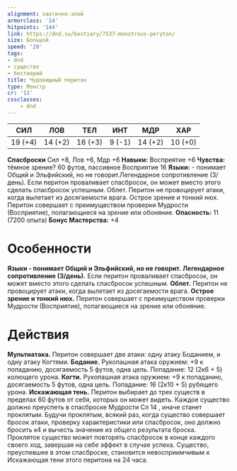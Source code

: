 ```yaml
---
alignment: хаотично-злой
armorclass: '14'
hitpoints: '144'
link: https://dnd.su/bestiary/7537-monstrous-peryton/
size: Большой
speed: '20'
tags:
- dnd
- существо
- бестиарий
title: Чудовищный перитон
type: Монстр
cr: '11'
cssclasses:
    - dnd
---
```



| СИЛ | ЛОВ | ТЕЛ | ИНТ | МДР | ХАР |
|---|---|---|---|---|---|
| 19 (+4) | 14 (+2) | 16 (+3) | 9 (-1) | 14 (+2) | 10 (+0) |
**Спасброски** Сил +8, Лов +6, Мдр +6
**Навыки:** Восприятие +6
**Чувства:** тёмное зрение? 60 футов, пассивное Восприятие 16
**Языки:** - понимает Общий и Эльфийский, но не говорит.Легендарное сопротивление (3/день). Если перитон проваливает спасбросок, он может вместо этого сделать спасбросок успешным.
Облет. Перитон не провоцирует атаки, когда вылетает из досягаемости врага.
Острое зрение и тонкий нюх. Перитон совершает с преимуществом проверки Мудрости (Восприятие), полагающиеся на зрение или обоняние.
**Опасность:** 11 (7200 опыта)
**Бонус Мастерства:** +4


# Особенности
**Языки - понимает Общий и Эльфийский, но не говорит.** 
**Легендарное сопротивление (3/день).** Если перитон проваливает спасбросок, он может вместо этого сделать спасбросок успешным.
**Облет.** Перитон не провоцирует атаки, когда вылетает из досягаемости врага.
**Острое зрение и тонкий нюх.** Перитон совершает с преимуществом проверки Мудрости (Восприятие), полагающиеся на зрение или обоняние.


# Действия
**Мультиатака.** Перитон совершает две атаки: одну атаку Боданием, и одну атаку Когтями.
**Бодание.** Рукопашная атака оружием: +9 к попаданию, досягаемость 5 футов, одна цель. Попадание: 12 (2к6 + 5) колющего урона.
**Когти.** Рукопашная атака оружием: +9 к попаданию, досягаемость 5 футов, одна цель. Попадание: 16 (2к10 + 5) рубящего урона.
**Искажающая тень.** Перитон выбирает до трех существ в пределах 60 футов от себя, которых он может видеть. Каждое существо должно преуспеть в спасброске Мудрости Сл 14 , иначе станет проклятым. Будучи проклятым, всякий раз, когда существо совершает бросок атаки, проверку характеристики или спасбросок, оно должно бросить к4 и вычесть значение из общего результата броска. Проклятое существо может повторять спасбросок в конце каждого своего ход, завершая на себе эффект в случае успеха. Существо, преуспевшее в этом спасброске, становится невосприимчивым к Искажающая тени этого перитона на 24 часа.